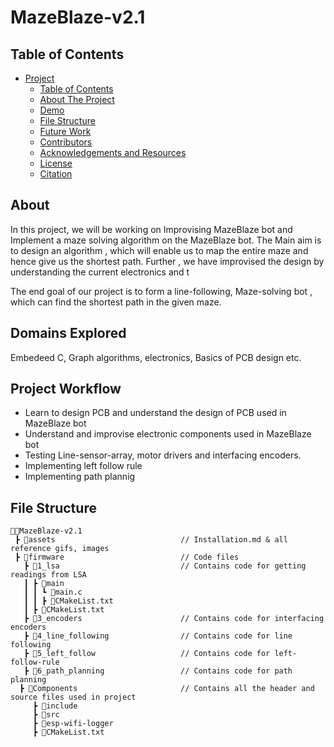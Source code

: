 # MazeBlaze-v2.1

## Table of Contents

- [Project](#MazeBlaze-v2)
  - [Table of Contents](#table-of-contents)
  - [About The Project](#about-the-project)
  - [Demo](#demo)
  - [File Structure](#file-structure)
  - [Future Work](#future-work)
  - [Contributors](#contributors)
  - [Acknowledgements and Resources](#acknowledgements-and-references)
  - [License](#license)
  - [Citation](#citation)
  
## About

In this project, we will be working on Improvising MazeBlaze bot and Implement a maze solving algorithm on the MazeBlaze bot. The Main aim is to design an algorithm , which will enable us to map the entire maze and hence give us the shortest path. Further , we have improvised the design by understanding the current electronics and t 

The end goal of our project is to form a line-following, Maze-solving bot , which can find the shortest path in the given maze.

## Domains Explored
Embedeed C, Graph algorithms, electronics, Basics of PCB design etc.

## Project Workflow 
- Learn to design PCB and understand the design of PCB used in MazeBlaze bot
- Understand and improvise electronic components used in MazeBlaze bot
- Testing Line-sensor-array, motor drivers and interfacing encoders.
- Implementing left follow rule 
- Implementing path plannig


## File Structure
```
👨‍💻MazeBlaze-v2.1
 ┣ 📂assets                            // Installation.md & all reference gifs, images
 ┣ 📂firmware                          // Code files 
   ┣ 📂1_lsa                           // Contains code for getting readings from LSA 
   ┃ ┣ 📂main                         
   ┃ ┃ ┗ 📄main.c 
   ┃ ┃ ┣ 📄CMakeList.txt
   ┃ ┣ 📄CMakeList.txt
   ┣ 📂3_encoders                      // Contains code for interfacing encoders 
   ┣ 📂4_line_following                // Contains code for line following
   ┣ 📂5_left_follow                   // Contains code for left-follow-rule
   ┣ 📂6_path_planning                 // Contains code for path planning
  ┣ 📂Components                       // Contains all the header and source files used in project
     ┣ 📂include                       
     ┣ 📂src 
     ┣ 📂esp-wifi-logger
     ┣ 📄CMakeList.txt
     
``` 
   


